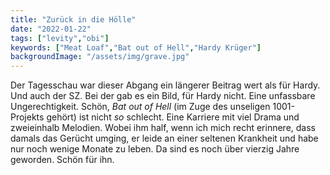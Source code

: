 ```yaml
---
title: "Zurück in die Hölle"
date: "2022-01-22"
tags: ["levity","obi"]
keywords: ["Meat Loaf","Bat out of Hell","Hardy Krüger"]
backgroundImage: "/assets/img/grave.jpg"
---
```

Der Tagesschau war dieser Abgang ein längerer Beitrag wert als für Hardy. Und auch der SZ. Bei der gab es ein Bild, für Hardy nicht. Eine unfassbare Ungerechtigkeit. Schön, <i>Bat out of Hell</i> (im Zuge des unseligen 1001- Projekts gehört) ist nicht <i>so</i> schlecht. Eine Karriere mit viel Drama und zweieinhalb Melodien. Wobei ihm half, wenn ich mich recht erinnere, dass damals das Gerücht umging, er leide an einer seltenen Krankheit und habe nur noch wenige Monate zu leben. Da sind es noch über vierzig Jahre geworden. Schön für ihn.